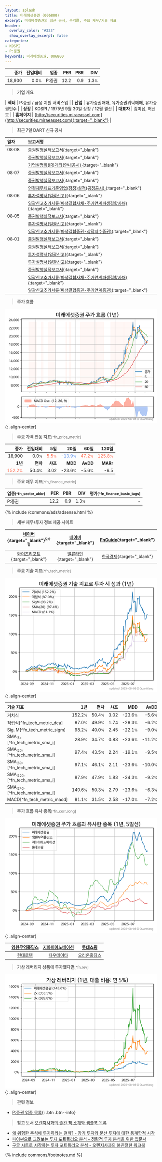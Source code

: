 ```yaml
---
layout: splash
title: 미래에셋증권 (006800)
excerpt: 미래에셋증권의 최근 공시, 수익률, 주요 재무/기술 지표
header:
  overlay_color: "#333"
  show_overlay_excerpt: false
categories:
- KOSPI
- P:증권
keywords: 미래에셋증권, 006800
---
```


| **종가** | **전일대비** | **업종** | **PER** | **PBR** | **DIV** |
| -------: | -----------: | -------: | ------: | ------: | ------: |
| 18,900 | 0.0<small>%</small> | P:증권 | 12.2 | 0.9 | 1.3<small>%</small> |

<!-- more -->


> **기업 개요**<a id="company"></a>

| <span style="white-space:nowrap;">**섹터**</span> | P:증권 / 금융 지원 서비스업 |
| <span style="white-space:nowrap;">**산업**</span> | 유가증권매매, 유가증권위탁매매, 유가증권인수 |
| <span style="white-space:nowrap;">**상장**</span> | KOSPI / 1975년 9월 30일 상장 / 12월 결산 |
| <span style="white-space:nowrap;">**대표자**</span> | 김미섭, 허선호 |
| <span style="white-space:nowrap;">**홈페이지**</span> | [http://securities.miraeasset.com](http://securities.miraeasset.com){:target="_blank"} |


> **최근 7일 DART 신규 공시**<a id="dart"></a>

| **일자** |      | **보고서명** |
| :------- | :--- | :----------- |
| 08&#x2011;08 | | [증권발행실적보고서](https://dart.fss.or.kr/dsaf001/main.do?rcpNo=20250808000374){:target="_blank"} |
|  | | [증권발행실적보고서](https://dart.fss.or.kr/dsaf001/main.do?rcpNo=20250808000315){:target="_blank"} |
|  | | [기업설명회(IR)개최(안내공시)              ](https://dart.fss.or.kr/dsaf001/main.do?rcpNo=20250808800115){:target="_blank"} |
| 08&#x2011;07 | | [증권발행실적보고서](https://dart.fss.or.kr/dsaf001/main.do?rcpNo=20250807000262){:target="_blank"} |
|  | | [증권발행실적보고서](https://dart.fss.or.kr/dsaf001/main.do?rcpNo=20250807000252){:target="_blank"} |
|  | | [연결재무제표기준영업(잠정)실적(공정공시)              ](https://dart.fss.or.kr/dsaf001/main.do?rcpNo=20250807800040){:target="_blank"} |
| 08&#x2011;06 | | [투자설명서(일괄신고)](https://dart.fss.or.kr/dsaf001/main.do?rcpNo=20250806000258){:target="_blank"} |
|  | | [일괄신고추가서류(파생결합사채-주가연계파생결합사채)](https://dart.fss.or.kr/dsaf001/main.do?rcpNo=20250806000241){:target="_blank"} |
| 08&#x2011;05 | | [증권발행실적보고서](https://dart.fss.or.kr/dsaf001/main.do?rcpNo=20250805000157){:target="_blank"} |
|  | | [투자설명서(일괄신고)](https://dart.fss.or.kr/dsaf001/main.do?rcpNo=20250805000129){:target="_blank"} |
|  | | [일괄신고추가서류(파생결합증권-상장지수증권)](https://dart.fss.or.kr/dsaf001/main.do?rcpNo=20250805000118){:target="_blank"} |
| 08&#x2011;01 | | [증권발행실적보고서](https://dart.fss.or.kr/dsaf001/main.do?rcpNo=20250801000993){:target="_blank"} |
|  | | [증권발행실적보고서](https://dart.fss.or.kr/dsaf001/main.do?rcpNo=20250801000671){:target="_blank"} |
|  | | [투자설명서(일괄신고)](https://dart.fss.or.kr/dsaf001/main.do?rcpNo=20250801000207){:target="_blank"} |
|  | | [투자설명서(일괄신고)](https://dart.fss.or.kr/dsaf001/main.do?rcpNo=20250801000205){:target="_blank"} |
|  | | [증권발행실적보고서](https://dart.fss.or.kr/dsaf001/main.do?rcpNo=20250801000202){:target="_blank"} |
|  | | [일괄신고추가서류(파생결합사채-주가연계파생결합사채)](https://dart.fss.or.kr/dsaf001/main.do?rcpNo=20250801000194){:target="_blank"} |
|  | | [일괄신고추가서류(파생결합증권-주가연계증권)](https://dart.fss.or.kr/dsaf001/main.do?rcpNo=20250801000192){:target="_blank"} |


> **주가 흐름**<a id="price"></a>

![006800](/stock/images/006800.png){: .align-center}


> **주요 가격 변동 지표**<small>[^fn_price_metric]</small>

| **종가** | **전일대비** | **5일** | **20일** | **60일** | **120일** |
| -------: | -----------: | ------: | -------: | -------: | --------: |
| 18,900 | 0.0<small>%</small> | <span style="color: tomato">5.5<small>%</small></span> | <span style="color: cornflowerblue">-13.9<small>%</small></span> | <span style="color: tomato">47.2<small>%</small></span> | <span style="color: tomato">125.8<small>%</small></span> |
| **1년** | **편차** | **샤프** | **MDD** | **AvDD** | **MARr** |
| <span style="color: tomato">152.2<small>%</small></span> | 50.4<small>%</small> | 3.02 | -23.6<small>%</small> | -5.6<small>%</small> | -6.5 |


> **주요 재무 지표**<small>[^fn_finance_metric]</small>

| **업종**<small>[^fn_sector_abbr]</small> | **PER** | **PBR** | **DIV** | **평가**<small>[^fn_finance_basic_tags]</small> |
| :--------------------------------------- | ------: | ------: | ------: | ----------------------------------------------: |
| P:증권 | 12.2 | 0.9 | 1.3<small>%</small> | - |



{% include /commons/ads/adsense.html %}

> **세부 재무/투자 정보 제공 사이트**

| [네이버](https://m.stock.naver.com/domestic/stock/006800/finance/summary){:target="_blank"}<sup><small>모바일</small></sup> | [네이버](https://finance.naver.com/item/coinfo.naver?code=006800){:target="_blank"} | [FnGuide](https://comp.fnguide.com/SVO2/ASP/SVD_Invest.asp?gicode=A006800&MenuYn=Y){:target="_blank"} |
| :---: | :---: | :---: |
| [와이즈리포트](https://comp.wisereport.co.kr/company/c1040001.aspx?cmp_cd=006800){:target="_blank"} | [밸류라인](https://www.valueline.co.kr/finance/summary/006800){:target="_blank"} | [한국경제](https://markets.hankyung.com/stock/006800/financial-summary){:target="_blank"} |


> **주요 기술 지표**<small>[^fn_tech_metric]</small>


![006800](/stock/images/006800_tech.png){: .align-center}

| **기술 지표** | **1년** | **편차** | **샤프** | **MDD** | **AvDD** |
| :------------ | ------: | -----------: | -------: | ------: | -------: |
| 거치식 | 152.2<small>%</small> | 50.4<small>%</small> | 3.02 | -23.6<small>%</small> | -5.6<small>%</small> |
| 적립식[^fn_tech_metric_dca] | 87.0<small>%</small> | 49.9<small>%</small> | 1.74 | -28.3<small>%</small> | -6.2<small>%</small> |
| Sig. M[^fn_tech_metric_sigm] | 98.2<small>%</small> | 40.0<small>%</small> | 2.45 | -22.1<small>%</small> | -9.0<small>%</small> |
| SMA<small><sub>(5)</sub></small>[^fn_tech_metric_sma_i] | 28.9<small>%</small> | 34.7<small>%</small> | 0.83 | -23.6<small>%</small> | -11.2<small>%</small> |
| SMA<small><sub>(20)</sub></small>[^fn_tech_metric_sma_i] | 97.4<small>%</small> | 43.5<small>%</small> | 2.24 | -19.1<small>%</small> | -9.5<small>%</small> |
| SMA<small><sub>(60)</sub></small>[^fn_tech_metric_sma_i] | 97.1<small>%</small> | 46.1<small>%</small> | 2.11 | -23.6<small>%</small> | -10.0<small>%</small> |
| SMA<small><sub>(120)</sub></small>[^fn_tech_metric_sma_i] | 87.9<small>%</small> | 47.9<small>%</small> | 1.83 | -24.3<small>%</small> | -9.2<small>%</small> |
| SMA<small><sub>(240)</sub></small>[^fn_tech_metric_sma_i] | 140.6<small>%</small> | 50.3<small>%</small> | 2.79 | -23.6<small>%</small> | -6.3<small>%</small> |
| MACD[^fn_tech_metric_macd] | 81.1<small>%</small> | 31.5<small>%</small> | 2.58 | -17.0<small>%</small> | -7.2<small>%</small> |


> **주가 흐름 유사 종목**<a id="corr"></a><small>[^fn_corr_long]</small>

![006800](/stock/images/006800_corr.png){: .align-center}

|       | [영원무역홀딩스](/009970/) | [지아이이노베이션](/358570/) | [롯데쇼핑](/023530/) |
| :---: | :------------------------------------: | :------------------------------------: | :------------------------------------: |
|       | [현대로템](/064350/) | [다우데이타](/032190/) | [오리온홀딩스](/001800/) |


> **가상 레버리지 상품에 투자했다면**<a id="2x"></a><small>[^fn_lev]</small>

![006800](/stock/images/006800_2x.png){: .align-center}


> **관련 정보**

- [P:증권 업종 목록](/stats/sector/kospi_업종_증권_종목/){: .btn .btn--info}

> **참고 도서** [오렌지사과의 출간 책 소개와 샘플북 목록](https://kongdori.tistory.com/691)

- [왜 위험한 주식에 투자하라는 걸까? - 장기 투자와 분산 투자에 대한 통계학적 시각](https://kongdori.tistory.com/421)
- [파이썬으로 그려보는 투자 포트폴리오 분석  - 정량적 투자 분석을 위한 입문서](https://kongdori.tistory.com/643)
- [구글 시트로 시작하는 투자 포트폴리오 분석 - 오렌지사과의 불친절한 워크북](https://kongdori.tistory.com/449)


{% include commons/footnotes.md %}